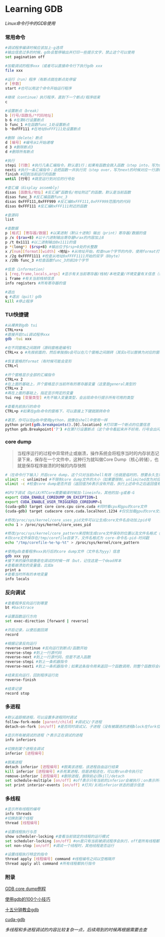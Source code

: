 # Learning GDB

*Linux命令行中的GDB使用*

### 常用命令

```bash
#调试程序编译时候应该加上-g选项
#输出信息过多的时候，gdb会暂停输出并打印一些提示文字，禁止这个可以使用
set pagination off

#加载调试的程序xxx（或者可以直接命令行下执行gdb xxx
file xxx

#运行（run）程序（有断点就在断点处停留
r [参数]
start #也可以用这个命令开始运行程序

#继续（continue）执行程序，直到下一个断点/程序结束
c

#设置断点（break）
b [行号/函数名/*代码地址]
b 6 #在第6行设置断点
b func_1 #在函数func_1处设置断点
b *0xFFF111 #在地址0xFFF111处设置断点

#删除（delete）断点
d [编号] #编号从1开始递增
d 3 #删除断点3
d #删除所有断点

#执行
stepi [行数] #执行几条汇编指令，默认是1行；如果有函数会跳入函数（step into，写为step的时候对应几行源码
nexti #执行一条汇编指令；会把函数一并执行完（step over，写为next的时候对应一行源码
finish #回到当前运行的函数
until [行号] #跳至运行到对应的行号处

#查汇编（display assembly）
disas [函数名/地址] #反汇编“函数名/地址附近”的函数，默认是当前函数
disas func_3 #反汇编函数func_3
disas 0xFFF111,0xFFF999 #反汇编0xFFF111,0xFFF999范围内的代码
disas 0xFFF111 #反汇编0xFFF111附近的函数

#查源码
list

#查数据
p [格式] [寄存器/数据] #以某进制（默认十进制）输出（print）寄存器/数据的值
p /x ($rax+8) #以十六进制输出寄存器%rax的内容加上8
p /t 0x1111 #以二进制输出0x1111的值
p *(long*) ($rsp+8) #输出位于$rsp+8处的长整数
x /[num][format][width] <地址> #从地址开始，检查num个字节的内存，使用format打印出来，把内存当成width的值
x /2g 0xFFFF1111 #检查从地址0xFFFF1111开始的双字（8byte）
x /20b func_3 #检查函数func_3的前20个字节

#信息（information）
i [reg,frame,locals,args] #显示有关当前寄存器/栈帧/本地变量/环境变量有关信息（也可以使用info
i frame #有关当前栈帧信息
info registers #所有寄存器的值

#退出
q #退出（quit）gdb
kill #停止程序
```



### TUI快捷键

```bash
#从裸奔到gdb tui
CTRL+x+a
#直接开启tui调试程序xxx
gdb -tui xxx

#在不同窗格之间跳转（源码窗格是编号1
CTRL+x o #先按前面的，然后单独按o会可以在几个窗格之间跳转（其实o可以替换为对应的窗格编号，就像下面那些命令

#恢复窗格的format（有时候可能会变形
CTRL+l

#开个窗格显示全部的汇编指令
CTRL+x 2
#在上面的基础上，开个窗格显示当前所有的寄存器变量（这里是general类型的
CTRL+x 2
#再在上面的基础上，指定显示特定的变量
tui reg [变量类型] #先不输入变量类型，会出现命令行提示所有可用的类型

#查看先前执行的命令
CTRL+p #如果在gdb命令的窗格下，可以直接上下键就跳转命令

#甚至，你可以在gdb中使用python，就像在shell中使用一样
python print(gdb.breakpoints().[0].location) #打印第一个断点的位置信息
python gdb.Breakpoint('7') #在第7行设置断点（这个命令看起来并不好用，行号会出问题
```



### core dump

> 当程序运行的过程中异常终止或崩溃，操作系统会将程序当时的内存状态记录下来，保存在一个文件中，这种行为就叫做Core Dump（核心转储），也就是保存程序崩溃的时候的内存快照

```bash
#（在命令行下输入）开启core dump，这个只对当前shell有效（也就是临时的，想要永久生效得设置对应的文件
ulimit -c unlimited #不限制core dump文件的大小（如果要限制，unlimited改为对应的文件大小，单位是kb
ulimit -c #检查core dump是否开启（返回值为0表示没有开启，执行上述命令之后返回值有关为unlimited

#GPU下调试（OptiX/RTCore需要编译时候加-lineinfo，其他的加-g或者-G
export CUDA_ENABLE_COREDUMP_ON_EXCEPTION=1
export CUDA_ENABLE_USER_TRIGGERED_COREDUMP=1
(cuda-gdb) target core core.cpu core.cuda #同时看cpu和gpu的core文件
(cuda-gdb) target cudacore core.cuda.localhost.1234 #仅仅加载gpu的core文件

#修改/proc/sys/kernel/core_uses_pid文件可以让生成core文件名自动加上pid号
echo 1 > /proc/sys/kernel/core_uses_pid

#修改/proc/sys/kernel/core_pattern来控制生成core文件保存的位置以及文件名格式（默认保存在可执行文件所在的目录下
#将core文件保存在/tmp/corefile目录下，文件名格式为 core-命令名-pid-时间戳
echo "/tmp/corefile-%e-%p-%t" > /proc/sys/kernel/core_pattern

#使用gdb查看程序xxx执行后的core dump文件（文件名为yyy）信息
gdb xxx yyy
#接下来的操作就像是在调试的时候一样（but，记住这是一个dead样本
#查看崩溃处的变量值，比如a
print a
#查看当时所有的本地变量
info locals
```



### 反向调试

```bash
#查看程序反向运行到哪里
bt #backtrace

#设置函数运行方向
set exec-direction [forward | reverse]

#开启记录，以便后面回溯
record

#根据记录反向运行
reverse-continue #反向运行到断点/函数开始
reverse-step #到上一行源代码
reverse-next #到上一行源代码，但是不进入函数
reverse-stepi #到上一条机器指令
reverse-nexti #到上一条机器指令；如果这条指令用来返回一个函数调用，则整个函数将会被反向执行

#结束反向运行，回到程序运行处
reverse-finish

#结束记录
record stop
```



### 多进程

```bash
#默认追踪根进程，可以设置多进程同时调试
follow-fork-mode [parent/child] #调试父/子进程
detach-on-fork [on/off] #是否同时调试父、子进程（没有被跟进的进程block在fork位置

#显示所有被调试的进程（*表示正在调试的进程
info inferiors

#切换到某个进程去调试
inferior [进程编号]

#脱离进程
detach inferior [进程编号] #脱离该进程，该进程自由运行结束
kill inferior [进程编号] #杀死某进程，但是进程还在，可以用run命令执行它
remove-inferior [进程编号] #删除进程，删除前必须kill/detach
set schedule-multiple [on/off] #off表示只有当前的inferior会被执行；on表示所有执行状态的inferior都会被执行
set print interior-events [on/off] #打开/关闭inferior状态的提示信息
```



### 多线程

```bash
#显示所有线程的编号
info threads
#切换到某个线程
thread [线程编号]

#设置线程执行与否
show scheduler-locking #查看当前锁定的线程的运行模式
set scheduler-locking [on/off] #on是只有当前被调试程序会执行，off是所有线程都执行（默认值）
set non-stop [on/off] #调试一个线程时，其他线程是否运行

#设置线程执行特定的指令
thread apply [线程编号] command #线程编号之间以空格隔开
thread apply all command #所有线程都执行指令
```



### 附录

[GDB core dump例程](https://www.cse.unsw.edu.au/~learn/debugging/modules/gdb_coredumps/)

[使用gdb的100个小技巧](https://wizardforcel.gitbooks.io/100-gdb-tips/content/index.html)

[十五分钟教会gdb](https://www.bilibili.com/video/BV1KW411r7BR?from=search&seid=67360422147624704)

[cuda-gdb](https://docs.nvidia.com/cuda/cuda-gdb/index.html)

*多线程和多进程调试的内容比较复杂一点，后续用到的时候再根据需要去查*